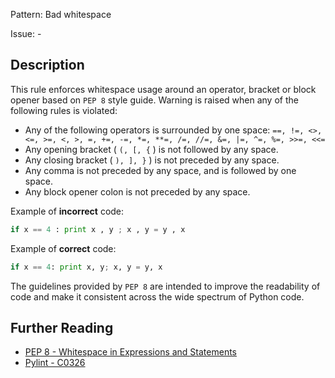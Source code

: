 Pattern: Bad whitespace

Issue: -

## Description

This rule enforces whitespace usage around an operator, bracket or block opener based on `PEP 8` style guide. Warning is raised when any of the following rules is violated:
- Any of the following operators is surrounded by one space: `==, !=, <>, <=, >=, <, >, =, +=, -=, *=, **=, /=, //=, &=, |=, ^=, %=, >>=, <<=`
- Any opening bracket ( `(, [, {` ) is not followed by any space.
- Any closing bracket ( `), ], }` ) is not preceded by any space.
- Any comma is not preceded by any space, and is followed by one space.
- Any block opener colon is not preceded by any space.


Example of **incorrect** code:

```python
if x == 4 : print x , y ; x , y = y , x
```

Example of **correct** code:

```python
if x == 4: print x, y; x, y = y, x
```

The guidelines provided by `PEP 8` are intended to improve the readability of code and make it consistent across the wide spectrum of Python code.

## Further Reading

* [PEP 8 - Whitespace in Expressions and Statements](https://www.python.org/dev/peps/pep-0008/#whitespace-in-expressions-and-statements)
* [Pylint - C0326](http://pylint-messages.wikidot.com/messages:c0326)
